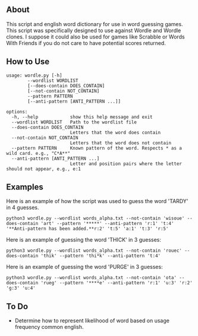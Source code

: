 ## About
This script and english word dictionary for use in word guessing games. This script was specifically designed to use against Wordle and Wordle clones. I suppose it could also be used for games like Scrabble or Words With Friends if you do not care to have potential scores returned.

## How to Use
```
usage: wordle.py [-h]   
        --wordlist WORDLIST             
        [--does-contain DOES_CONTAIN]   
        [--not-contain NOT_CONTAIN]     
        --pattern PATTERN               
        [--anti-pattern [ANTI_PATTERN ...]]

options:
  -h, --help            show this help message and exit
  --wordlist WORDLIST   Path to the wordlist file
  --does-contain DOES_CONTAIN
                        Letters that the word does contain
  --not-contain NOT_CONTAIN
                        Letters that the word does not contain
  --pattern PATTERN     Known pattern of the word. Respects * as a wild card. e.g., "C*A**"
  --anti-pattern [ANTI_PATTERN ...]
                        Letter and position pairs where the letter should not appear, e.g., e:1
```

## Examples

Here is an example of how the script was used to guess the word 'TARDY' in 4 guesses.

`python3 wordle.py --wordlist words_alpha.txt --not-contain 'wisoue' --does-contain 'art' --pattern '*****' --anti-pattern 'r:1' 't:4' '**Anti-pattern has been added.**r:2' 't:5' 'a:1' 't:3' 'r:5'`

Here is an example of guessing the word 'THICK' in 3 guesses:

`python3 wordle.py --wordlist words_alpha.txt --not-contain 'rouec' --does-contain 'thik' --pattern 'thi*k' --anti-pattern 't:4'`

Here is an example of guessing the word 'PURGE' in 3 guesses:

`python3 wordle.py --wordlist words_alpha.txt --not-contain 'ota' --does-contain 'rueg' --pattern '****e' --anti-pattern 'r:1' 'u:3' 'r:2' 'g:3' 'u:4'`



## To Do
* Determine how to represent likelihood of word based on usage frequency common english.